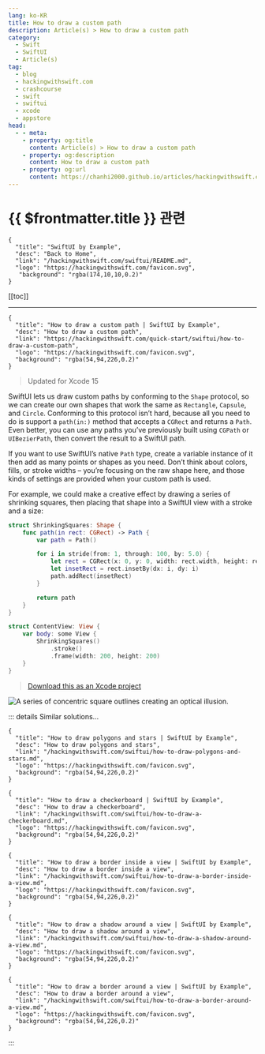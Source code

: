 ```yaml
---
lang: ko-KR
title: How to draw a custom path
description: Article(s) > How to draw a custom path
category:
  - Swift
  - SwiftUI
  - Article(s)
tag: 
  - blog
  - hackingwithswift.com
  - crashcourse
  - swift
  - swiftui
  - xcode
  - appstore
head:
  - - meta:
    - property: og:title
      content: Article(s) > How to draw a custom path
    - property: og:description
      content: How to draw a custom path
    - property: og:url
      content: https://chanhi2000.github.io/articles/hackingwithswift.com/swiftui/how-to-draw-a-custom-path.html
---
```


# {{ $frontmatter.title }} 관련

```component VPCard
{
  "title": "SwiftUI by Example",
  "desc": "Back to Home",
  "link": "/hackingwithswift.com/swiftui/README.md",
  "logo": "https://hackingwithswift.com/favicon.svg",
   "background": "rgba(174,10,10,0.2)"
}
```

[[toc]]

---

```component VPCard
{
  "title": "How to draw a custom path | SwiftUI by Example",
  "desc": "How to draw a custom path",
  "link": "https://hackingwithswift.com/quick-start/swiftui/how-to-draw-a-custom-path",
  "logo": "https://hackingwithswift.com/favicon.svg",
  "background": "rgba(54,94,226,0.2)"
}
```

> Updated for Xcode 15

SwiftUI lets us draw custom paths by conforming to the `Shape` protocol, so we can create our own shapes that work the same as `Rectangle`, `Capsule`, and `Circle`. Conforming to this protocol isn’t hard, because all you need to do is support a `path(in:)` method that accepts a `CGRect` and returns a `Path`. Even better, you can use any paths you’ve previously built using `CGPath` or `UIBezierPath`, then convert the result to a SwiftUI path.

If you want to use SwiftUI’s native `Path` type, create a variable instance of it then add as many points or shapes as you need. Don’t think about colors, fills, or stroke widths – you’re focusing on the raw shape here, and those kinds of settings are provided when your custom path is used.

For example, we could make a creative effect by drawing a series of shrinking squares, then placing that shape into a SwiftUI view with a stroke and a size:

```swift
struct ShrinkingSquares: Shape {
    func path(in rect: CGRect) -> Path {
        var path = Path()

        for i in stride(from: 1, through: 100, by: 5.0) {
            let rect = CGRect(x: 0, y: 0, width: rect.width, height: rect.height)
            let insetRect = rect.insetBy(dx: i, dy: i)
            path.addRect(insetRect)
        }

        return path
    }
}

struct ContentView: View {
    var body: some View {
        ShrinkingSquares()
            .stroke()
            .frame(width: 200, height: 200)
    }
}
```

> [<FontIcon icon="fas fa-file-zipper"/>Download this as an Xcode project](https://hackingwithswift.com/files/projects/swiftui/how-to-draw-a-custom-path-1.zip)

![A series of concentric square outlines creating an optical illusion.](https://hackingwithswift.com/img/books/quick-start/swiftui/how-to-draw-a-custom-path-1~dark@2x.png)

::: details Similar solutions…

```component VPCard
{
  "title": "How to draw polygons and stars | SwiftUI by Example",
  "desc": "How to draw polygons and stars",
  "link": "/hackingwithswift.com/swiftui/how-to-draw-polygons-and-stars.md",
  "logo": "https://hackingwithswift.com/favicon.svg",
  "background": "rgba(54,94,226,0.2)"
}
```

```component VPCard
{
  "title": "How to draw a checkerboard | SwiftUI by Example",
  "desc": "How to draw a checkerboard",
  "link": "/hackingwithswift.com/swiftui/how-to-draw-a-checkerboard.md",
  "logo": "https://hackingwithswift.com/favicon.svg",
  "background": "rgba(54,94,226,0.2)"
}
```

```component VPCard
{
  "title": "How to draw a border inside a view | SwiftUI by Example",
  "desc": "How to draw a border inside a view",
  "link": "/hackingwithswift.com/swiftui/how-to-draw-a-border-inside-a-view.md",
  "logo": "https://hackingwithswift.com/favicon.svg",
  "background": "rgba(54,94,226,0.2)"
}
```

```component VPCard
{
  "title": "How to draw a shadow around a view | SwiftUI by Example",
  "desc": "How to draw a shadow around a view",
  "link": "/hackingwithswift.com/swiftui/how-to-draw-a-shadow-around-a-view.md",
  "logo": "https://hackingwithswift.com/favicon.svg",
  "background": "rgba(54,94,226,0.2)"
}
```

```component VPCard
{
  "title": "How to draw a border around a view | SwiftUI by Example",
  "desc": "How to draw a border around a view",
  "link": "/hackingwithswift.com/swiftui/how-to-draw-a-border-around-a-view.md",
  "logo": "https://hackingwithswift.com/favicon.svg",
  "background": "rgba(54,94,226,0.2)"
}
```

:::

